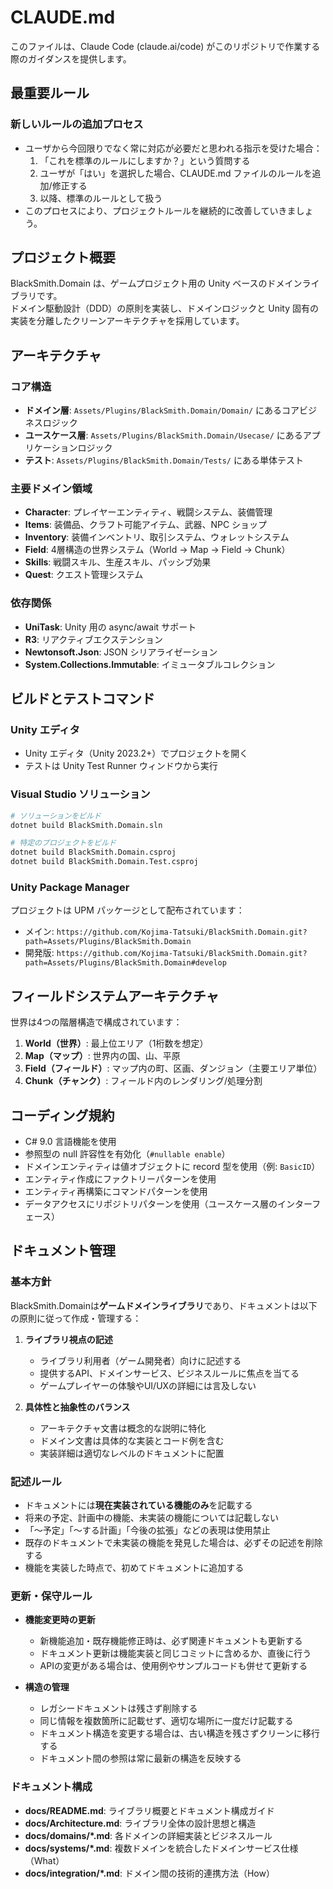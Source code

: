 # CLAUDE.md

このファイルは、Claude Code (claude.ai/code) がこのリポジトリで作業する際のガイダンスを提供します。

## 最重要ルール
### 新しいルールの追加プロセス
- ユーザから今回限りでなく常に対応が必要だと思われる指示を受けた場合：
  1. 「これを標準のルールにしますか？」という質問する
  2. ユーザが「はい」を選択した場合、CLAUDE.md ファイルのルールを追加/修正する
  3. 以降、標準のルールとして扱う
- このプロセスにより、プロジェクトルールを継続的に改善していきましょう。

## プロジェクト概要

BlackSmith.Domain は、ゲームプロジェクト用の Unity ベースのドメインライブラリです。\
ドメイン駆動設計（DDD）の原則を実装し、ドメインロジックと Unity 固有の実装を分離したクリーンアーキテクチャを採用しています。

## アーキテクチャ

### コア構造
- **ドメイン層**: `Assets/Plugins/BlackSmith.Domain/Domain/` にあるコアビジネスロジック
- **ユースケース層**: `Assets/Plugins/BlackSmith.Domain/Usecase/` にあるアプリケーションロジック
- **テスト**: `Assets/Plugins/BlackSmith.Domain/Tests/` にある単体テスト

### 主要ドメイン領域
- **Character**: プレイヤーエンティティ、戦闘システム、装備管理
- **Items**: 装備品、クラフト可能アイテム、武器、NPC ショップ
- **Inventory**: 装備インベントリ、取引システム、ウォレットシステム
- **Field**: 4層構造の世界システム（World → Map → Field → Chunk）
- **Skills**: 戦闘スキル、生産スキル、パッシブ効果
- **Quest**: クエスト管理システム

### 依存関係
- **UniTask**: Unity 用の async/await サポート
- **R3**: リアクティブエクステンション
- **Newtonsoft.Json**: JSON シリアライゼーション
- **System.Collections.Immutable**: イミュータブルコレクション

## ビルドとテストコマンド

### Unity エディタ
- Unity エディタ（Unity 2023.2+）でプロジェクトを開く
- テストは Unity Test Runner ウィンドウから実行

### Visual Studio ソリューション
```bash
# ソリューションをビルド
dotnet build BlackSmith.Domain.sln

# 特定のプロジェクトをビルド
dotnet build BlackSmith.Domain.csproj
dotnet build BlackSmith.Domain.Test.csproj
```

### Unity Package Manager
プロジェクトは UPM パッケージとして配布されています：
- メイン: `https://github.com/Kojima-Tatsuki/BlackSmith.Domain.git?path=Assets/Plugins/BlackSmith.Domain`
- 開発版: `https://github.com/Kojima-Tatsuki/BlackSmith.Domain.git?path=Assets/Plugins/BlackSmith.Domain#develop`

## フィールドシステムアーキテクチャ

世界は4つの階層構造で構成されています：
1. **World（世界）**: 最上位エリア（1桁数を想定）
2. **Map（マップ）**: 世界内の国、山、平原
3. **Field（フィールド）**: マップ内の町、区画、ダンジョン（主要エリア単位）
4. **Chunk（チャンク）**: フィールド内のレンダリング/処理分割

## コーディング規約

- C# 9.0 言語機能を使用
- 参照型の null 許容性を有効化（`#nullable enable`）
- ドメインエンティティは値オブジェクトに record 型を使用（例: `BasicID`）
- エンティティ作成にファクトリーパターンを使用
- エンティティ再構築にコマンドパターンを使用
- データアクセスにリポジトリパターンを使用（ユースケース層のインターフェース）

## ドキュメント管理

### 基本方針
BlackSmith.Domainは**ゲームドメインライブラリ**であり、ドキュメントは以下の原則に従って作成・管理する：

1. **ライブラリ視点の記述**
   - ライブラリ利用者（ゲーム開発者）向けに記述する
   - 提供するAPI、ドメインサービス、ビジネスルールに焦点を当てる
   - ゲームプレイヤーの体験やUI/UXの詳細には言及しない

2. **具体性と抽象性のバランス**
   - アーキテクチャ文書は概念的な説明に特化
   - ドメイン文書は具体的な実装とコード例を含む
   - 実装詳細は適切なレベルのドキュメントに配置

### 記述ルール
- ドキュメントには**現在実装されている機能のみ**を記載する
- 将来の予定、計画中の機能、未実装の機能については記載しない
- 「～予定」「～する計画」「今後の拡張」などの表現は使用禁止
- 既存のドキュメントで未実装の機能を発見した場合は、必ずその記述を削除する
- 機能を実装した時点で、初めてドキュメントに追加する

### 更新・保守ルール
- **機能変更時の更新**
  - 新機能追加・既存機能修正時は、必ず関連ドキュメントも更新する
  - ドキュメント更新は機能実装と同じコミットに含めるか、直後に行う
  - APIの変更がある場合は、使用例やサンプルコードも併せて更新する

- **構造の管理**
  - レガシードキュメントは残さず削除する
  - 同じ情報を複数箇所に記載せず、適切な場所に一度だけ記載する
  - ドキュメント構造を変更する場合は、古い構造を残さずクリーンに移行する
  - ドキュメント間の参照は常に最新の構造を反映する

### ドキュメント構成
- **docs/README.md**: ライブラリ概要とドキュメント構成ガイド
- **docs/Architecture.md**: ライブラリ全体の設計思想と構造
- **docs/domains/*.md**: 各ドメインの詳細実装とビジネスルール
- **docs/systems/*.md**: 複数ドメインを統合したドメインサービス仕様（What）
- **docs/integration/*.md**: ドメイン間の技術的連携方法（How）